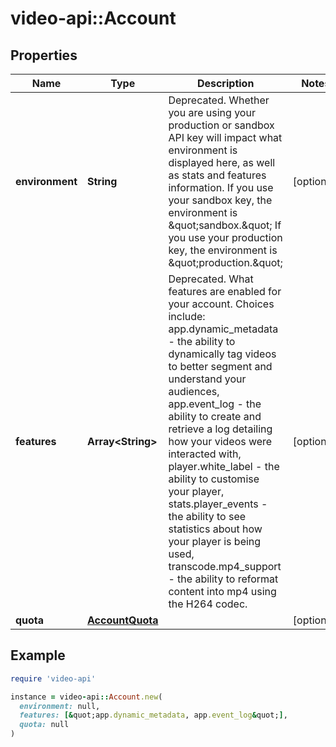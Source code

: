 # video-api::Account

## Properties

| Name | Type | Description | Notes |
| ---- | ---- | ----------- | ----- |
| **environment** | **String** | Deprecated. Whether you are using your production or sandbox API key will impact what environment is displayed here, as well as stats and features information. If you use your sandbox key, the environment is \&quot;sandbox.\&quot; If you use your production key, the environment is \&quot;production.\&quot; | [optional] |
| **features** | **Array&lt;String&gt;** | Deprecated. What features are enabled for your account. Choices include: app.dynamic_metadata - the ability to dynamically tag videos to better segment and understand your audiences, app.event_log - the ability to create and retrieve a log detailing how your videos were interacted with, player.white_label - the ability to customise your player, stats.player_events - the ability to see statistics about how your player is being used, transcode.mp4_support - the ability to reformat content into mp4 using the H264 codec. | [optional] |
| **quota** | [**AccountQuota**](AccountQuota.md) |  | [optional] |

## Example

```ruby
require 'video-api'

instance = video-api::Account.new(
  environment: null,
  features: [&quot;app.dynamic_metadata, app.event_log&quot;],
  quota: null
)
```

